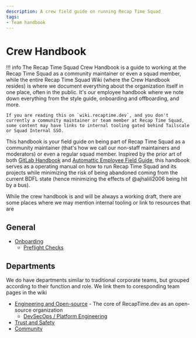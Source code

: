 ```yaml
---
description: A crew field guide on running Recap Time Squad
tags:
- Team handbook
---
```


# Crew Handbook

!!! info
    The Recap Time Squad Crew Handbook is a guide to working at the Recap Time Squad as a community maintainer or even a squad member, while the entire Recap Time Squad Wiki (where the Crew Handbook resides) is where we document everything about the organization itself in one place, often in the public. It's our employee handbook where we note down everything from the style guide, onboarding and offboarding, and more.

    If you are reading this on `wiki.recaptime.dev`, and you don't currently a community maintainer or team member at Recap Time Squad, some content may have links to internal tooling gated behind Tailscale or Squad Internal SSO.

This handbook is your field guide on being part of Recap Time Squad as a community maintainer
(that's how we call our non-staff maintainers and moderators) or even a regular squad member. Inspired by the prior art of both [GitLab Handbook] and [Automattic Employee Field Guide], this
handbook serves as a operating manual on how to run Recap Time Squad and its projects while
minimizing the risk of being abandoned coming from the current BDFL state (hence minimizing
the effects of @ajhalili2006 being hit by a bus).

While the crew handbook is and will be always a working draft, there are some places where
we may mention internal tooling or link to resources that are 

[GitLab Handbook]: https://handbook.gitlab.com
[Automattic Employee Field Guide]: https://automattic.com/fieldguide/

## General

* [Onboarding](./onboarding/index.md)
  * [Preflight Checks](./onboarding/preflight-checks.md)

## Departments

We do have departments similar to traditional corporate teams, but grouped according to their
function and role. We link them to coresponding team pages in the wiki

* [Engineering and Open-source](./engineering/index.md) - The core of RecapTime.dev as an open-source organization
    * [DevSecOps / Platform Engineering](./engineering/platform.md)
* [Trust and Safety](./moderation/index.md)
* [Community](../community/index.md)
